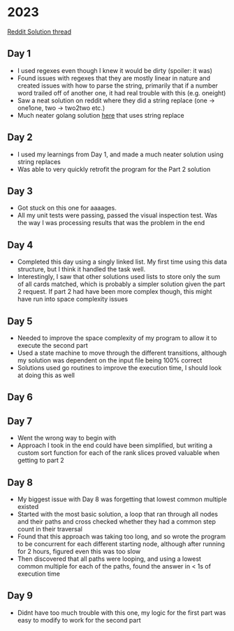 # 2023

[Reddit Solution thread](https://www.reddit.com/r/adventofcode/search?q=flair_name%3A%22SOLUTION%20MEGATHREAD%22&restrict_sr=1)

## Day 1

- I used regexes even though I knew it would be dirty (spoiler: it was)
- Found issues with regexes that they are mostly linear in nature and created issues with how to parse the string, 
primarily that if a number word trailed off of another one, it had real trouble with this (e.g. oneight)
- Saw a neat solution on reddit where they did a string replace (one -> one1one, two -> two2two etc.)
- Much neater golang solution [here](https://github.com/mnml/aoc/blob/main/2023/01/1.go) that uses string replace

## Day 2

- I used my learnings from Day 1, and made a much neater solution using string replaces
- Was able to very quickly retrofit the program for the Part 2 solution


## Day 3

- Got stuck on this one for aaaages.
- All my unit tests were passing, passed the visual inspection test.  Was the way I was processing results that was the 
problem in the end

## Day 4

- Completed this day using a singly linked list.  My first time using this data structure, but I think it handled the
task well.
- Interestingly, I saw that other solutions used lists to store only the sum of all cards matched, which is probably 
a simpler solution given the part 2 request.  If part 2 had have been more complex though, this might have run into
space complexity issues

## Day 5

- Needed to improve the space complexity of my program to allow it to execute the second part
- Used a state machine to move through the different transitions, although my solution was dependent on the input file
being 100% correct
- Solutions used go routines to improve the execution time, I should look at doing this as well

## Day 6

## Day 7

- Went the wrong way to begin with
- Approach I took in the end could have been simplified, but writing a custom sort function for each of the rank slices
proved valuable when getting to part 2

## Day 8

- My biggest issue with Day 8 was forgetting that lowest common multiple existed
- Started with the most basic solution, a loop that ran through all nodes and their paths and cross checked whether
they had a common step count in their traversal
- Found that this approach was taking too long, and so wrote the program to be concurrent for each different starting node,
although after running for 2 hours, figured even this was too slow
- Then discovered that all paths were looping, and using a lowest common multiple for each of the paths, found the answer
in < 1s of execution time

## Day 9

- Didnt have too much trouble with this one, my logic for the first part was easy to modify to work for the second part